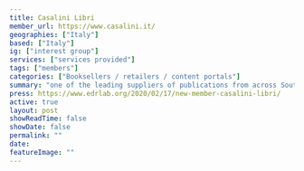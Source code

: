 ```yaml
---
title: Casalini Libri 
member_url: https://www.casalini.it/
geographies: ["Italy"]
based: ["Italy"]
ig: ["interest group"] 
services: ["services provided"] 
tags: ["members"]
categories: ["Booksellers / retailers / content portals"]
summary: "one of the leading suppliers of publications from across Southern Europe to libraries and institutions worldwide."
press: https://www.edrlab.org/2020/02/17/new-member-casalini-libri/
active: true
layout: post
showReadTime: false
showDate: false
permalink: ""
date: 
featureImage: ""
---
```

